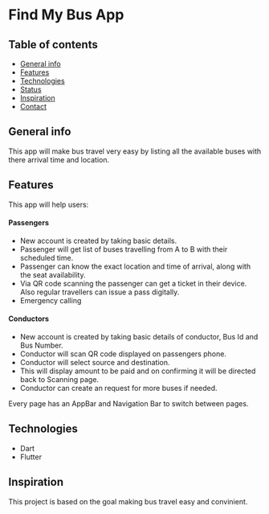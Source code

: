 # Find My Bus App

## Table of contents
* [General info](#general-info)
* [Features](#features)
* [Technologies](#technologies)
* [Status](#status)
* [Inspiration](#inspiration)
* [Contact](#contact)



## General info
This app will make bus travel very easy by listing all the available buses with there arrival time and location.



## Features
This app will help users:
 #### Passengers
* New account is created by taking basic details.
* Passenger will get list of buses travelling from A to B with their scheduled time.
* Passenger can know the exact location and time of arrival, along with the seat availability.
* Via QR code scanning the passenger can get a ticket in their device. Also regular travellers can issue a pass digitally.
* Emergency calling

 #### Conductors
* New account is created by taking basic details of conductor, Bus Id and Bus Number.
* Conductor will scan QR code displayed on passengers phone.
* Conductor will select source and destination.
* This will display amount to be paid and on confirming it will be directed back to Scanning page.
* Conductor can create an request for more buses if needed.


Every page has an AppBar and Navigation Bar to switch between pages.

## Technologies



* Dart
* Flutter


## Inspiration
This project is based on the goal making bus travel easy and convinient.









